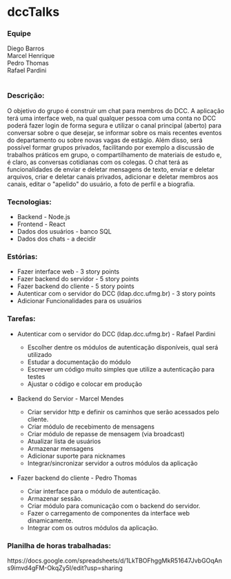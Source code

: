 # dccTalks

<h3>Equipe</h3>

Diego Barros</br>
Marcel Henrique</br>
Pedro Thomas</br>
Rafael Pardini</br></br>

<h3>Descrição:</h3>
O objetivo do grupo é construir um chat para membros do DCC. A aplicação terá uma interface web, na qual qualquer pessoa com uma conta no DCC poderá fazer login de forma segura e utilizar o canal principal (aberto) para conversar sobre o que desejar, se informar sobre os mais recentes eventos do departamento ou sobre novas vagas de estágio. Além disso, será possível formar grupos privados, facilitando por exemplo a discussão de trabalhos práticos em grupo, o compartilhamento de materiais de estudo e, é claro, as conversas cotidianas com os colegas. O chat terá as funcionalidades de enviar e deletar mensagens de texto, enviar e deletar arquivos, criar e deletar canais privados, adicionar e deletar membros aos canais, editar o "apelido" do usuário, a foto de perfil e a biografia.

<h3>Tecnologias:</h3>
<ul>
<li>Backend - Node.js</li>
<li>Frontend - React</li>
<li>Dados dos usuários - banco SQL</li>
<li>Dados dos chats - a decidir</li>
</ul>

<h3>Estórias:</h3>
<ul>
<li>Fazer interface web - 3 story points</li>
<li>Fazer backend do servidor - 5 story points</li>
<li>Fazer backend do cliente - 5 story points</li>
<li>Autenticar com o servidor do DCC (ldap.dcc.ufmg.br) - 3 story points</li>
<li>Adicionar Funcionalidades para os usuários</li>
</ul>

<h3>Tarefas:</h3>
<ul>
<li>Autenticar com o servidor do DCC (ldap.dcc.ufmg.br) - Rafael Pardini</li>
<ul>
<li>Escolher dentre os módulos de autenticação disponíveis, qual será utilizado</li>
<li>Estudar a documentação do módulo</li>
<li>Escrever um código muito simples que utilize a autenticação para testes</li>
<li>Ajustar o código e colocar em produção</li>
</ul></br>
<li>Backend do Servior - Marcel Mendes</li>
<ul>
<li>Criar servidor http e definir os caminhos que serão acessados pelo cliente.</li>
<li>Criar módulo de recebimento de mensagens</li>
<li>Criar módulo de repasse de mensagem (via broadcast)</li>
<li>Atualizar lista de usuários</li>
<li>Armazenar mensagens</li>
<li>Adicionar suporte para nicknames</li>
<li>Integrar/sincronizar servidor a outros módulos da aplicação </li>
</ul></br>
<li>Fazer backend do cliente - Pedro Thomas</li>
<ul>
<li>Criar interface para o módulo de autenticação.</li>
<li>Armazenar sessão.</li>
<li>Criar módulo para comunicação com o backend do servidor.</li>
<li>Fazer o carregamento de componentes da interface web dinamicamente.</li>
<li>Integrar com os outros módulos da aplicação.</li>
</ul>
</ul>

<h3>Planilha de horas trabalhadas:</h3>
https://docs.google.com/spreadsheets/d/1LkTBOFhggMkR51647JvbGOqAns9imvd4gFM-OkqZy5I/edit?usp=sharing</br>
